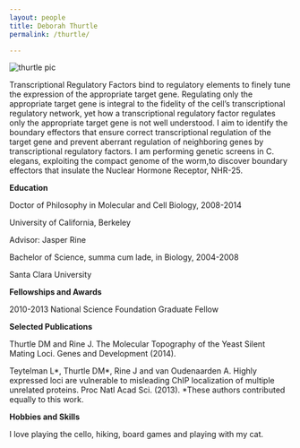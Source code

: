 ```yaml
---
layout: people
title: Deborah Thurtle
permalink: /thurtle/

---
```

![thurtle pic](http://www.scu.edu/scustories/images/1DeborahThurtle.jpg)

Transcriptional Regulatory Factors bind to regulatory elements to finely tune the expression of the appropriate target gene. Regulating only the appropriate target gene is integral to the fidelity of the cell’s transcriptional regulatory network, yet how a transcriptional regulatory factor regulates only the appropriate target gene is not well understood. I aim to identify the boundary effectors that ensure correct transcriptional regulation of the target gene and prevent aberrant regulation of neighboring genes by transcriptional regulatory factors. I am performing genetic screens in C. elegans, exploiting the compact genome of the worm,to discover boundary effectors that insulate the Nuclear Hormone Receptor, NHR-25.



**Education**

Doctor of Philosophy in Molecular and Cell Biology, 2008-2014

University of California, Berkeley

Advisor: Jasper Rine

 

Bachelor of Science, summa cum lade, in Biology, 2004-2008

Santa Clara University



**Fellowships and Awards**

2010-2013           National Science Foundation Graduate Fellow


**Selected Publications**

Thurtle DM and Rine J. The Molecular Topography of the Yeast Silent Mating Loci. Genes and Development (2014).

 

Teytelman L*, Thurtle DM*, Rine J and van Oudenaarden A. Highly expressed loci are vulnerable to misleading ChIP localization of multiple unrelated proteins. Proc Natl Acad Sci. (2013). *These authors contributed equally to this work. 


**Hobbies and Skills**

 

I love playing the cello, hiking, board games and playing with my cat.